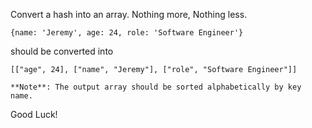 Convert a hash into an array. Nothing more, Nothing less.

```
{name: 'Jeremy', age: 24, role: 'Software Engineer'}
```
should be converted into

```
[["age", 24], ["name", "Jeremy"], ["role", "Software Engineer"]]
```

```if:crystal
**Note**: The output array should be sorted alphabetically by key name.
```

Good Luck!